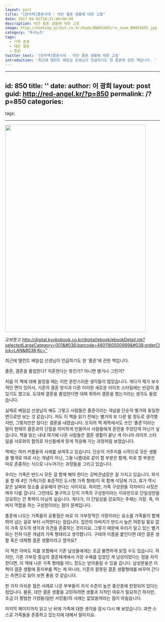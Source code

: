 ```yaml
---
layout: post
title: "[전자책]졸혼시대 - 대안 결혼 생활에 대한 고찰"
date: 2017-04-01T18:21:08+00:00
description: 대안 결혼 생활에 대한 고찰
image: http://bookimg.gilbut.co.kr/book/BN001665/rn_zoom_BN001665.jpg
category: '독서노트'  
tags: 
  - 가족 존중
  - 대안 결혼
  - 졸혼
twitter_text: '[전자책]졸혼시대 - 대안 결혼 생활에 대한 고찰'
introduction: '최근에 탤런트 배일섭 선생님이 언급하기도 한 졸혼에 관한 책입니다. '
---
```


---
id: 850
title: ''
date: 
author: 이 광희
layout: post
guid: http://red-angel.kr/?p=850
permalink: /?p=850
categories:
  - 
tags:

---
<img src="https://i2.wp.com/image.kyobobook.co.kr/images/book/xlarge/998/x9791160500998.jpg?resize=458%2C673" width="458" height="673" class="aligncenter size-large" data-recalc-dims="1" />

교보문고 <http://digital.kyobobook.co.kr/digital/ebook/ebookDetail.ink?selectedLargeCategory=001&#038;barcode=4801160500999&#038;orderClick=LAN&#038;Kc=">

최근에 탤런트 배일섭 선생님이 언급하기도 한 &#8216;졸혼&#8217;에 관한 책입니다. 

졸혼, 결혼을 졸업한다? 이혼한다는 뜻인가? 아니면 별거나 그런거?
  
처음 이 책에 대해 들었을 때는 이런 혼란스러운 생각들이 많았습니다. 게다가 제가 보수적인 면이 있어서, 기존의 결혼 방식과 다른 이러한 새로운 라이프 스타일에는 반감이 좀 있기도 했고요. 도대체 결혼을 졸업한다면 대체 뭐하러 결혼을 했는가라는 생각도 들었습니다.

실제로 배일섭 선생님의 예도 그렇고 사람들은 졸혼이라는 개념을 단순히 별거와 동일한 면으로만 보는 것 같습니다. 저도 이 책을 읽기 전에는 별거의 또 다른 말 정도로 생각했지만, 그렇지만은 않다는 결론을 내렸습니다. 오히려 책 제목에서도 쓰인 &#8216;졸혼&#8217;이라는 말이 현재의 결혼과의 단절을 의미하게 만들어서 사람들에게 혼란을 주었던게 아닌가 싶습니다. 책을 읽는 내내 여기에 나온 사람들은 결혼 생활이 끝난 게 아니라 라이프 스타일을 서로와의 합의로 자신들에게 맞게 적응해 가는 과정처럼 보였습니다.

책에는 여러 커플들의 사례를 보여주고 있습니다. 단순히 거주지를 시작으로 모든 생활을 별개로 따로 사는 개념이 아닌, 그들 나름대로 같이 할 부분은 함께, 따로 할 부분은 따로 존중하는 식으로 나누어가는 과정들을 그리고 있습니다. 

우리는 가족은 반드시 모든 걸 함께 해야 한다는 강박관념같은 걸 가지고 있습니다. 외식을 할 때 4인 가족(가장 표준적인 도시형 가족 형태)이 꼭 함께 식당에 가고, 휴가 역시 같은 날짜와 장소를 공유해야 한다는 식이지요. 하지만, 가족 구성원들 각자마다 사정은 매우 다를 겁니다. 그런데도 불구하고 단지 가족의 구성원이라는 이유만으로 단일성만을 강요하는 건 폭력이 아닐까 싶습니다. 게다가, 이 단일성을 강요하는 주체는 가장. 즉, 아버지 역할을 하는 구성원이라는 점이 문제입니다.

졸혼에 나오는 가족들의 공통점은 바로 이 가부장적인 가장이라는 요소를 가족들이 함께 뛰어 넘는 걸로 부터 시작한다는 점입니다. 집안의 아버지가 반드시 높은 어른일 필요 없이 가족 모두의 생각과 의견을 존중하는 것이지요. 그렇기 때문에 우리가 알고 있는 별거와는 전혀 다른 개념의 가족 형태라고 생각합니다. 구태여 이름을 붙인다면 대안 결혼 생활 혹은 대체형 결혼 생활이라고 할까요?

이 책은 아마도 저를 포함해서 기존 남성들에게는 조금 불편하게 읽힐 수도 있습니다. 하지만, 기존 가부장 중심의 결혼체계에서 가장 수혜를 입었던 게 남성이었다는 점을 자각한다면, 이 책에 나온 가족 형태를 어느 정도는 받아들일 수 있을 겁니다. 남성분들은 이 책이 결혼 생활에 종지부를 찍는 게 아니라, 기존의 잘못된 결혼 생활형태를 바꾸어 간다는 측면으로 읽어 보면 좋을 것 같습니다.

한 가지 아쉬운 점은 사례로 나온 부부들이 지식 수준이 높은 중산층에 한정되어 있다는 점입니다. 물론, 대안 결혼 생활을 고민하려면 생활과 지적인 여유가 필요하긴 하지만, 조금 더 평범한 가정들(일반 서민들)의 사례는 없었을까라는 점이 아쉽습니다. 

마지막 페이지까지 읽고 난 뒤에 가족에 대한 생각을 잠시 다시 해 보았습니다. 과연 스스로 가족들을 존중하고 있는지에 대해서 말이지요.